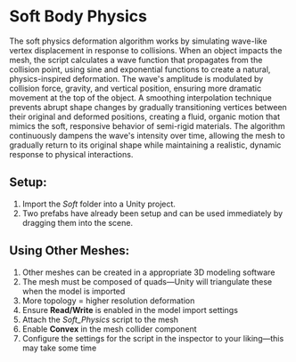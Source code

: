 # Soft Body Physics
The soft physics deformation algorithm works by simulating wave-like vertex displacement in response to collisions. When an object impacts the mesh, the script calculates a wave function that propagates from the collision point, using sine and exponential functions to create a natural, physics-inspired deformation. The wave's amplitude is modulated by collision force, gravity, and vertical position, ensuring more dramatic movement at the top of the object. A smoothing interpolation technique prevents abrupt shape changes by gradually transitioning vertices between their original and deformed positions, creating a fluid, organic motion that mimics the soft, responsive behavior of semi-rigid materials. The algorithm continuously dampens the wave's intensity over time, allowing the mesh to gradually return to its original shape while maintaining a realistic, dynamic response to physical interactions.

## Setup:
1. Import the *Soft* folder into a Unity project.
2. Two prefabs have already been setup and can be used immediately by dragging them into the scene.

## Using Other Meshes:
1. Other meshes can be created in a appropriate 3D modeling software
3. The mesh must be composed of quads—Unity will triangulate these when the model is imported
4. More topology = higher resolution deformation
5. Ensure **Read/Write** is enabled in the model import settings
6. Attach the *Soft_Physics* script to the mesh
7. Enable **Convex** in the mesh collider component
8. Configure the settings for the script in the inspector to your liking—this may take some time
